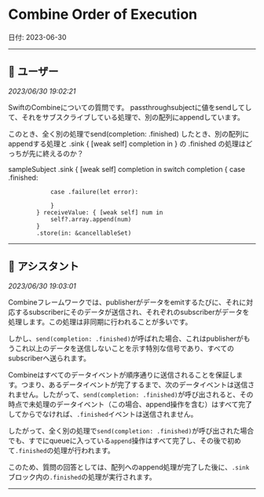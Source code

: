 # Combine Order of Execution

日付: 2023-06-30

---

## 👤 ユーザー
*2023/06/30 19:02:21*

SwiftのCombineについての質問です。
passthroughsubjectに値をsendしてして、それをサブスクライブしている処理で、別の配列にappendしています。

このとき、全く別の処理でsend(completion: .finished) したとき、別の配列にappendする処理と .sink { [weak self] completion in } の .finished の処理はどっちが先に終えるのか？

sampleSubject
            .sink { [weak self] completion in
                switch completion {
                case .finished:

                case .failure(let error):
                    
                }
            } receiveValue: { [weak self] num in
                self?.array.append(num)
            }
            .store(in: &cancellableSet)

---

## 🤖 アシスタント
*2023/06/30 19:03:01*

Combineフレームワークでは、publisherがデータをemitするたびに、それに対応するsubscriberにそのデータが送信され、それぞれのsubscriberがデータを処理します。この処理は非同期に行われることが多いです。

しかし、`send(completion: .finished)`が呼ばれた場合、これはpublisherがもうこれ以上のデータを送信しないことを示す特別な信号であり、すべてのsubscriberへ送られます。

Combineはすべてのデータイベントが順序通りに送信されることを保証します。つまり、あるデータイベントが完了するまで、次のデータイベントは送信されません。したがって、`send(completion: .finished)`が呼び出されると、その時点で未処理のデータイベント（この場合、append操作を含む）はすべて完了してからでなければ、`.finished`イベントは送信されません。

したがって、全く別の処理で`send(completion: .finished)`が呼び出された場合でも、すでにqueueに入っている`append`操作はすべて完了し、その後で初めて`.finished`の処理が行われます。

このため、質問の回答としては、配列へのappend処理が完了した後に、`.sink`ブロック内の`.finished`の処理が実行されます。

---
